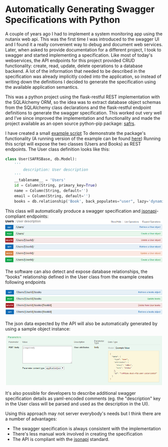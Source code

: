 # Automatically Generating Swagger Specifications with Python

A couple of years ago I had to implement a system monitoring app using the nutanix web api. This was the first time I was introduced to the swagger UI and I found it a really convenient way to debug and document web services.
Later, when asked to provide documentation for a different project, I took to swagger and started implementing a specification. Like most of today's webservices, the API endpoints for this project provided CRUD functionality: create, read, update, delete operations to a database backend.
A lot of the information that needed to be described in the specification was already implicitly coded into the application, so instead of writing down the definitions I decided to generate the specification using the available application semantics.

This was a python project using the flask-restful REST implementation with the SQLAlchemy ORM, so the idea was to extract database object schemas from the SQLAlchemy class declarations and the flask-restful endpoint definitions to generate the swagger specification.
This worked out very well and I’ve since improved the implementation and functionality and made the project available as an open source python-pip package: [safrs](https://github.com/thomaxxl/safrs).

I have created a small [example script](https://github.com/thomaxxl/safrs/blob/master/examples/demo_relationship.py) To demonstrate the package's functionality (A running version of the example can be found [here](http://thomaxxl.pythonanywhere.com/api/))
Running this script will expose the two classes (Users and Books) as REST endpoints. The User class definition looks like this:

```python
class User(SAFRSBase, db.Model):
    '''
        description: User description
    '''
    __tablename__ = 'Users'
    id = Column(String, primary_key=True)
    name = Column(String, default='')
    email = Column(String, default='')
    books = db.relationship('Book', back_populates="user", lazy='dynamic')
```

This class will automatically produce a swagger specification and [jsonapi](http://jsonapi.org/)-compliant endpoints:
![users](images/users1.PNG)

The software can also detect and expose database relationships, the “books” relationship defined in the User class from the example creates following endpoints

![books](images/books.PNG)

The json data expected by the API will also be automatically generated by using a sample object instance:

![usersPOST](images/usersPOST.PNG)

It's also possible for developers to describe additional swagger specification details as 
yaml-encoded comments (eg. the "description" key in the User class will be parsed and used as the description in the UI).


Using this approach may not server everybody's needs but I think there are a number of advantages:
- The swagger specification is always consistent with the implementation
- There's less manual work involved in creating the specification
- The API is compliant with the [jsonapi](http://jsonapi.org/) standard.
